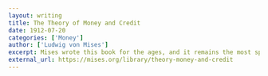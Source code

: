 ```yaml
---
layout: writing
title: The Theory of Money and Credit
date: 1912-07-20
categories: ['Money']
author: ['Ludwig von Mises']
excerpt: Mises wrote this book for the ages, and it remains the most spirited, thorough, and scientifically rigorous treatise on money to ever appear. It made his reputation across Europe and established him as the most important economist of his age.
external_url: https://mises.org/library/theory-money-and-credit
---
```


